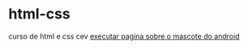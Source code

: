 # html-css
curso de html e css cev
<a href="https://marcos-farias-gomes.github.io/html-css/exercicios/desafio010/android.html">executar pagina sobre o mascote do android</a>